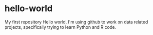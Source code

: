 # hello-world
My first repository
Hello world, I'm using github to work on data related projects, specifically trying to learn Python and R code.
